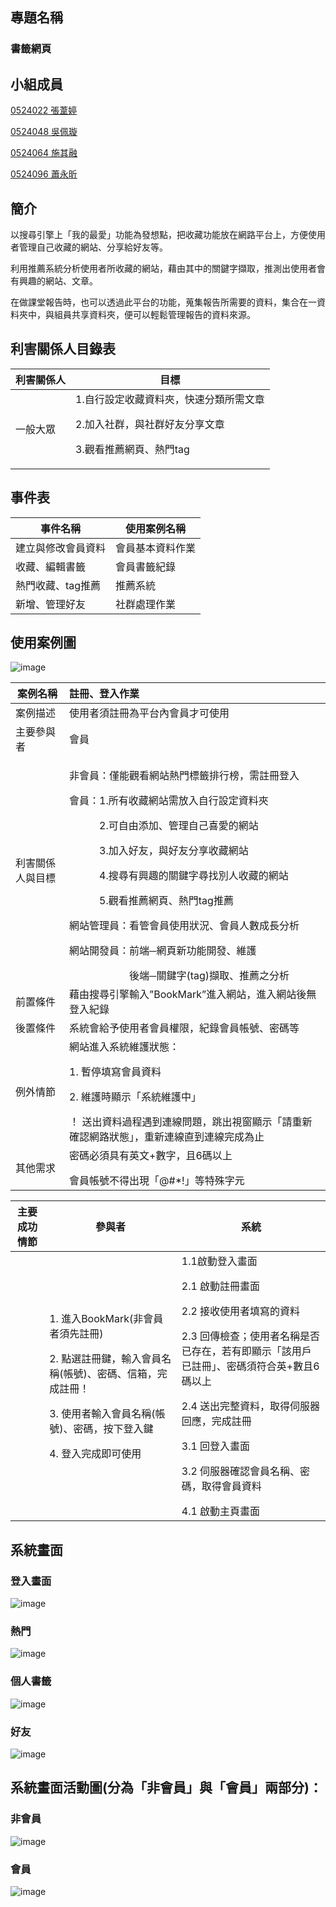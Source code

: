 ## 專題名稱
### 書籤網頁

## 小組成員
<p><a href="https://github.com/u0524022/Ting">0524022 張葦婷</a>
<p><a href="https://github.com/toast619/0524048">0524048 吳佩璇</a>
<p><a href="https://github.com/u0524064/0524064">0524064 施其融</a>  
<p><a href="https://github.com/u0524096">0524096 蕭永昕</a>
  
## 簡介
以搜尋引擎上「我的最愛」功能為發想點，把收藏功能放在網路平台上，方便使用者管理自己收藏的網站、分享給好友等。
<p>利用推薦系統分析使用者所收藏的網站，藉由其中的關鍵字擷取，推測出使用者會有興趣的網站、文章。</p>
<p>在做課堂報告時，也可以透過此平台的功能，蒐集報告所需要的資料，集合在一資料夾中，與組員共享資料夾，便可以輕鬆管理報告的資料來源。</p>

## 利害關係人目錄表
利害關係人|  目標 
---------|-------
一般大眾|1.自行設定收藏資料夾，快速分類所需文章</p>2.加入社群，與社群好友分享文章</p>3.觀看推薦網頁、熱門tag</p>


## 事件表
事件名稱|  使用案例名稱 
---------|-------
建立與修改會員資料|會員基本資料作業
收藏、編輯書籤|會員書籤紀錄
熱門收藏、tag推薦|推薦系統
新增、管理好友|社群處理作業

## 使用案例圖
![image](https://github.com/u0524064/0524048/blob/master/%E4%BD%BF%E7%94%A8%E6%A1%88%E4%BE%8B%E5%9C%96.png?raw=true)

案例名稱|  註冊、登入作業 
----------------|:-------------
案例描述        |使用者須註冊為平台內會員才可使用
主要參與者      |會員
利害關係人與目標|<p>非會員：僅能觀看網站熱門標籤排行榜，需註冊登入</p>會員：1.所有收藏網站需放入自行設定資料夾</p>&emsp;&emsp;&emsp;2.可自由添加、管理自己喜愛的網站</p>&emsp;&emsp;&emsp;3.加入好友，與好友分享收藏網站</p>&emsp;&emsp;&emsp;4.搜尋有興趣的關鍵字尋找別人收藏的網站</p>&emsp;&emsp;&emsp;5.觀看推薦網頁、熱門tag推薦</p>網站管理員：看管會員使用狀況、會員人數成長分析</p>網站開發員：前端─網頁新功能開發、維護</p>&emsp;&emsp;&emsp;&emsp;&emsp;&emsp;後端─關鍵字(tag)擷取、推薦之分析
前置條件|藉由搜尋引擎輸入”BookMark”進入網站，進入網站後無登入紀錄
後置條件|系統會給予使用者會員權限，紀錄會員帳號、密碼等 
例外情節|網站進入系統維護狀態：</p>1.	暫停填寫會員資料</p>2.	維護時顯示「系統維護中」</p>！	送出資料過程遇到連線問題，跳出視窗顯示「請重新確認網路狀態」，重新連線直到連線完成為止
其他需求|密碼必須具有英文+數字，且6碼以上</p>會員帳號不得出現「@#*!」等特殊字元

主要成功情節|參與者|系統
-----------|------|-------
<font color=white size=72></font> |1.	進入BookMark(非會員者須先註冊)</p>2.	點選註冊鍵，輸入會員名稱(帳號)、密碼、信箱，完成註冊！</p>3.	使用者輸入會員名稱(帳號)、密碼，按下登入鍵</p>4.	登入完成即可使用| 1.1啟動登入畫面</p> 2.1  啟動註冊畫面</p>2.2  接收使用者填寫的資料</p>2.3  回傳檢查；使用者名稱是否已存在，若有即顯示「該用戶已註冊」、密碼須符合英+數且6碼以上</p>2.4  送出完整資料，取得伺服器回應，完成註冊</p>3.1  回登入畫面</p>3.2  伺服器確認會員名稱、密碼，取得會員資料</p>4.1  啟動主頁畫面


## 系統畫面
### 登入畫面
![image](https://github.com/u0524064/0524048/blob/master/%E7%99%BB%E5%85%A5.png?raw=true)
### 熱門
![image](https://github.com/u0524064/0524048/blob/master/%E7%86%B1%E9%96%80.png?raw=true)
### 個人書籤
![image](https://github.com/u0524064/0524048/blob/master/%E5%80%8B%E4%BA%BA.png?raw=true)
### 好友
![image](https://github.com/u0524064/0524048/blob/master/%E5%A5%BD%E5%8F%8B.png?raw=true)

## 系統畫面活動圖(分為「非會員」與「會員」兩部分)：
### 非會員</p>
![image](https://github.com/u0524064/0524048/blob/master/%E6%B4%BB%E5%8B%95%E5%9C%96(%E9%9D%9E%E6%9C%83%E5%93%A1).png?raw=true)
### 會員</p>
![image](https://github.com/u0524064/0524048/blob/master/%E6%B4%BB%E5%8B%95%E5%9C%96(%E6%9C%83%E5%93%A1).png?raw=true)
        
      
